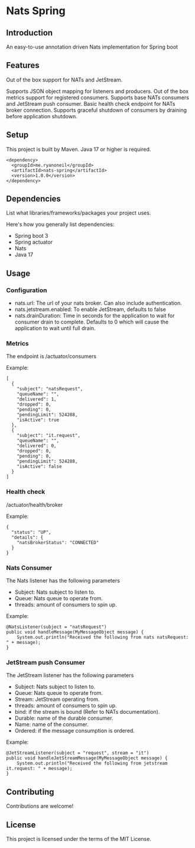 # Nats Spring

## Introduction

An easy-to-use annotation driven Nats implementation for Spring boot

## Features

Out of the box support for NATs and JetStream.

Supports JSON object mapping for listeners and producers.
Out of the box metrics support for registered consumers.
Supports base NATs consumers and JetStream push consumer.
Basic health check endpoint for NATs broker connection.
Supports graceful shutdown of consumers by draining before application shutdown.

## Setup

This project is built by Maven. Java 17 or higher is required.

````
<dependency>
  <groupId>me.ryanoneil</groupId>
  <artifactId>nats-spring</artifactId>
  <version>1.0.0</version>
</dependency>
````

## Dependencies

List what libraries/frameworks/packages your project uses.

Here's how you generally list dependencies:
- Spring boot 3
- Spring actuator
- Nats 
- Java 17

## Usage

### Configuration

- nats.url: The url of your nats broker. Can also include authentication.
- nats.jetstream.enabled: To enable JetStream, defaults to false
- nats.drainDuration: Time in seconds for the application to wait for consumer drain to complete. Defaults to 0 which will cause the application to wait until full drain.

### Metrics
The endpoint is /actuator/consumers

Example:
````
[
  {
    "subject": "natsRequest",
    "queueName": "",
    "delivered": 1,
    "dropped": 0,
    "pending": 0,
    "pendingLimit": 524288,
    "isActive": true
  },
  {
    "subject": "it.request",
    "queueName": "",
    "delivered": 0,
    "dropped": 0,
    "pending": 0,
    "pendingLimit": 524288,
    "isActive": false
  }
]
````

### Health check

/actuator/health/broker

Example:
````
{
  "status": "UP",
  "details": {
    "natsBrokerStatus": "CONNECTED"
  }
}
````

### Nats Consumer

The Nats listener has the following parameters
- Subject: Nats subject to listen to.
- Queue: Nats queue to operate from.
- threads: amount of consumers to spin up.

Example:
````
@NatsListener(subject = "natsRequest")
public void handleMessage(MyMessageObject message) {
    System.out.println("Received the following from nats natsRequest: " + message);
}
````

### JetStream push Consumer

The JetStream listener has the following parameters
- Subject: Nats subject to listen to.
- Queue: Nats queue to operate from.
- Stream: JetStream operating from.
- threads: amount of consumers to spin up.
- bind: if the stream is bound (Refer to NATs documentation).
- Durable: name of the durable consumer.
- Name: name of the consumer.
- Ordered: if the message consumption is ordered.

Example:
````
@JetStreamListener(subject = "request", stream = "it")
public void handleJetStreamMessage(MyMessageObject message) {
    System.out.println("Received the following from jetstream it.request: " + message);
}
````

## Contributing

Contributions are welcome!

## License

This project is licensed under the terms of the MIT License. 
